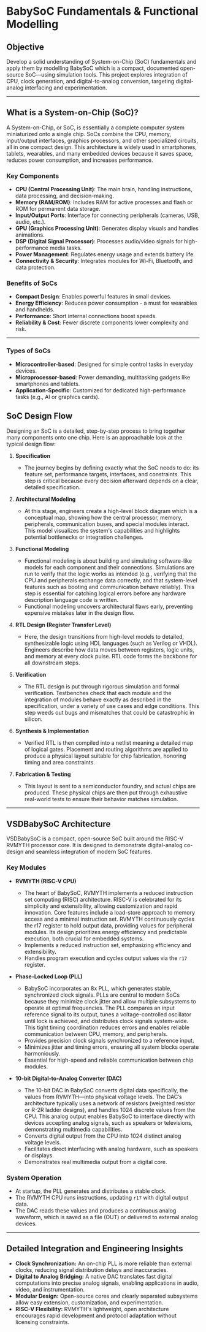 # BabySoC Fundamentals & Functional Modelling

## Objective

Develop a solid understanding of System-on-Chip (SoC) fundamentals and apply them by modelling BabySoC which is a compact, documented open-source SoC—using simulation tools. This project explores integration of CPU, clock generation, and digital-to-analog conversion, targeting digital-analog interfacing and experimentation.

---

## What is a System-on-Chip (SoC)?

A System-on-Chip, or SoC, is essentially a complete computer system miniaturized onto a single chip. SoCs combine the CPU, memory, input/output interfaces, graphics processors, and other specialized circuits, all in one compact design. This architecture is widely used in smartphones, tablets, wearables, and many embedded devices because it saves space, reduces power consumption, and increases performance.

### Key Components

- **CPU (Central Processing Unit)**: The main brain, handling instructions, data processing, and decision-making.
- **Memory (RAM/ROM)**: Includes RAM for active processes and flash or ROM for permanent data storage.
- **Input/Output Ports**: Interface for connecting peripherals (cameras, USB, audio, etc.).
- **GPU (Graphics Processing Unit)**: Generates display visuals and handles animations.
- **DSP (Digital Signal Processor)**: Processes audio/video signals for high-performance media tasks.
- **Power Management**: Regulates energy usage and extends battery life.
- **Connectivity & Security**: Integrates modules for Wi-Fi, Bluetooth, and data protection.

### Benefits of SoCs

- **Compact Design**: Enables powerful features in small devices.
- **Energy Efficiency**: Reduces power consumption - a must for wearables and handhelds.
- **Performance**: Short internal connections boost speeds.
- **Reliability & Cost**: Fewer discrete components lower complexity and risk.

---

### Types of SoCs

- **Microcontroller-based**: Designed for simple control tasks in everyday devices.
- **Microprocessor-based**: Power demanding, multitasking gadgets like smartphones and tablets.
- **Application-Specific**: Customized for dedicated high-performance tasks (e.g., AI or graphics cards).

## SoC Design Flow
Designing an SoC is a detailed, step-by-step process to bring together many components onto one chip. Here is an approachable look at the typical design flow:

1. **Specification**
   - The journey begins by defining exactly what the SoC needs to do: its feature set, performance targets, interfaces, and constraints. This step is critical because every decision afterward depends on a clear, detailed specification.

2. **Architectural Modeling**
   - At this stage, engineers create a high-level block diagram which is a conceptual map, showing how the central processor, memory, peripherals, communication buses, and special modules interact. This model visualizes the system's capabilities and highlights potential bottlenecks or integration challenges.

3. **Functional Modeling**
   - Functional modeling is about building and simulating software-like models for each component and their connections. Simulations are run to verify that the logic works as intended (e.g., verifying that the CPU and peripherals exchange data correctly, and that system-level features such as booting and communication behave reliably). This step is essential for catching logical errors before any hardware description language code is written.
   - Functional modeling uncovers architectural flaws early, preventing expensive mistakes later in the design flow.
     
4. **RTL Design (Register Transfer Level)**
   - Here, the design transitions from high-level models to detailed, synthesizable logic using HDL languages (such as Verilog or VHDL). Engineers describe how data moves between registers, logic units, and memory at every clock pulse. RTL code forms the backbone for all downstream steps.

5. **Verification**
   - The RTL design is put through rigorous simulation and formal verification. Testbenches check that each module and the integration of modules behave exactly as described in the specification, under a variety of use cases and edge conditions. This step weeds out bugs and mismatches that could be catastrophic in silicon.

6. **Synthesis & Implementation**
   - Verified RTL is then compiled into a netlist meaning a detailed map of logical gates. Placement and routing algorithms are applied to produce a physical layout suitable for chip fabrication, honoring timing and area constraints.

7. **Fabrication & Testing**
   - This layout is sent to a semiconductor foundry, and actual chips are produced. These physical chips are then put through exhaustive real-world tests to ensure their behavior matches simulation.

---

## VSDBabySoC Architecture

VSDBabySoC is a compact, open-source SoC built around the RISC-V RVMYTH processor core. It is designed to demonstrate digital-analog co-design and seamless integration of modern SoC features.

### Key Modules

- **RVMYTH (RISC-V CPU)**
  - The heart of BabySoC, RVMYTH implements a reduced instruction set computing (RISC) architecture. RISC-V is celebrated for its simplicity and extensibility,   allowing customization and rapid innovation. Core features include a load-store approach to memory access and a minimal instruction set. RVMYTH continuously cycles the r17 register to hold output data, providing values for peripheral modules. Its design prioritizes energy efficiency and predictable execution, both crucial for embedded systems.
  - Implements a reduced instruction set, emphasizing efficiency and extensibility.
  - Handles program execution and cycles output values via the `r17` register.
    
- **Phase-Locked Loop (PLL)**
  - BabySoC incorporates an 8x PLL, which generates stable, synchronized clock signals. PLLs are central to modern SoCs because they minimize clock jitter and allow multiple subsystems to operate at optimal frequencies. The PLL compares an input reference signal to its output, tunes a voltage-controlled oscillator until lock is achieved, and distributes clock signals system-wide. This tight timing coordination reduces errors and enables reliable communication between CPU, memory, and peripherals.
  - Provides precision clock signals synchronized to a reference input.
  - Minimizes jitter and timing errors, ensuring all system blocks operate harmoniously.
  - Essential for high-speed and reliable communication between chip modules.

- **10-bit Digital-to-Analog Converter (DAC)**
  - The 10-bit DAC in BabySoC converts digital data specifically, the values from RVMYTH—into physical voltage levels. The DAC’s architecture typically uses a network of resistors (weighted resistor or R-2R ladder designs), and handles 1024 discrete values from the CPU. This analog output enables BabySoC to interface directly with devices accepting analog signals, such as speakers or televisions, demonstrating multimedia capabilities.
  - Converts digital output from the CPU into 1024 distinct analog voltage levels.
  - Facilitates direct interfacing with analog hardware, such as speakers or displays.
  - Demonstrates real multimedia output from a digital core.

### System Operation

- At startup, the PLL generates and distributes a stable clock.
- The RVMYTH CPU runs instructions, updating `r17` with digital output data.
- The DAC reads these values and produces a continuous analog waveform, which is saved as a file (OUT) or delivered to external analog devices.

---

## Detailed Integration and Engineering Insights

- **Clock Synchronization:** An on-chip PLL is more reliable than external clocks, reducing signal distribution delays and inaccuracies.
- **Digital to Analog Bridging:** A native DAC translates fast digital computations into precise analog signals, enabling applications in audio, video, and instrumentation.
- **Modular Design:** Open-source cores and clearly separated subsystems allow easy extension, customization, and experimentation.
- **RISC-V Flexibility:** RVMYTH's lightweight, open architecture encourages rapid development and protocol adaptation without licensing constraints.



